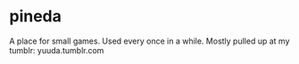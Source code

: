 # pineda
A place for small games. Used every once in a while.
Mostly pulled up at my tumblr: yuuda.tumblr.com

